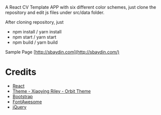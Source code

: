 A React CV Template APP with six different color schemes, just clone the repository and edit js files under src/data folder.


After cloning repository, just

- npm install / yarn install
- npm start / yarn start
- npm build / yarn build

Sample Page
[http://sbaydin.com](http://sbaydin.com/)

# Credits
- [React](https://facebook.github.io/react/)
- [Theme -  Xiaoying Riley - Orbit Theme](https://github.com/xriley/)
- [Bootstrap](http://getbootstrap.com/)
- [FontAwesome](http://fortawesome.github.io/Font-Awesome/)
- [jQuery](http://jquery.com/)
